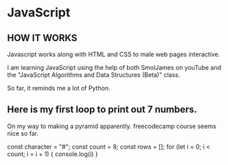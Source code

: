 # JavaScript

## HOW IT WORKS 

Javascript works along with HTML and CSS to male web pages interactive. 

I am learning JavaScript using the help of both SmolJames on youTube and the "JavaScript Algorithms and Data Structures (Beta)" class. 

So far, it reminds me a lot of Python. 

## Here is my first loop to print out 7 numbers. 
On my way to making a pyramid apparently. freecodecamp course seems nice so far. 

const character = "#";
const count = 8;
const rows = [];
for (let i = 0; i < count; i = i + 1) {
console.log(i)
}
